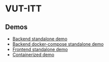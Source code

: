 # VUT-ITT

## Demos

* [Backend standalone demo](backend/StandAloneDemo.md)
* [Backend docker-compose standalone demo](backend/StandAloneDemoDC.md)
* [Frontend standalone demo](frontend/StandAloneDemo.md)
* [Containerized demo](frontend/ContainerizedDemo.md)